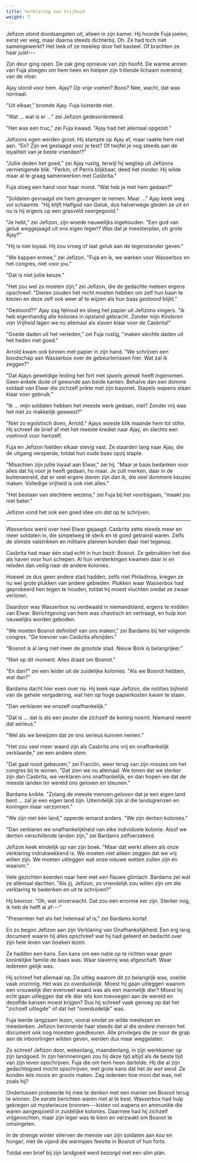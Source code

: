 ```yaml
---
title: Verklaring van Vrijheid
weight: 7
---
```

Jefizon stond doodsangsten uit, alleen in zijn kamer. Hij hoorde Fuja joelen, eerst ver weg, maar daarna steeds dichterbij. Oh. Ze had toch niet samengewerkt? Het leek of ze meeliep door het kasteel. Of brachten ze haar juist---

Zijn deur ging open. De zak ging opnieuw van zijn hoofd. De warme armen van Fuja sloegen om hem heen en hielpen zijn trillende lichaam overeind, van de vloer.

Ajay stond voor hem. Ajay? Op vrije voeten? Boos? Nee, wacht, dat was normaal.

"Uit elkaar," bromde Ajay. Fuja luisterde niet.

"Wat ... wat is er ..." zei Jefizon gedesoriënteerd.

"Het was een truc," zei Fuja kwaad. "Ajay had het allemaal opgezet."

Jefizons ogen werden groot. Hij stampte op Ajay af, maar raakte hem niet aan. "En? Zijn we geslaagd voor je test? Of twijfel je nog steeds aan de loyaliteit van je beste vrienden!?"

"Jullie deden het goed," zei Ajay rustig, terwijl hij wegliep uit Jefizons vernietigende blik. "Perkin, of Perris blijkbaar, deed het minder. Hij wilde maar al te graag samenwerken met Casbrita."

Fuja sloeg een hand voor haar mond. "Wat heb je met hem gedaan?"

"Soldaten gevraagd om hem gevangen te nemen. Maar ..." Ajay keek weg vol schaamte. "Hij blijft Halfgod van Geluk, dus halverwege gleden ze uit en nu is hij ergens op een grasveld neergegooid."

"Je hebt," zei Jefizon, zijn woede nauwelijks ingehouden. "Een god van _geluk_ weggejaagd uit ons eigen leger!? Was dat je meesterplan, oh grote Ajay?"

"Hij is niet loyaal. Hij zou vroeg of laat geluk aan de tegenstander geven."

"We kappen ermee," zei Jefizon. "Fuja en ik, we werken voor Wasserbox en het congres, niet voor jou."

"Dat is niet jullie keuze."

"Het zou wel zo moeten zijn," zei Jefizon, die de gedachte meteen ergens opschreef. "Dieren zouden het recht moeten hebben om zelf hun baan te kiezen en deze zelf ook weer af te wijzen als hun baas _gestoord_ blijkt."

"Gestoord?!" Ajay zag felrood en sloeg het papier uit Jefizons vingers. "_Ik_ heb eigenhandig alle kolonies in opstand gebracht. Zonder mijn _Kinderen van Vrijheid_ lagen we nu allemaal als slaven klaar voor de Casbrita!"

"Goede daden uit het verleden," zei Fuja rustig, "maken slechte daden uit het heden niet goed."

Arrold kwam ook binnen met papier in zijn hand. "We schrijven een boodschap aan Wasserbox over de gebeurtenissen hier. Wat zal ik zeggen?"

"Dat Ajays geweldige leiding het fort met _speels gemak_ heeft ingenomen. Geen enkele dode of gewonde aan beide kanten. Behalve dan een domme soldaat van Elwar die zichzelf prikte met zijn bayonet. Stapels wapens staan klaar voor gebruik."

"Ik ... mijn soldaten hebben het meeste werk gedaan, niet? Zonder mij was het niet zo makkelijk geweest?"

"Niet zo egoïstisch doen, Arrold." Ajays woeste blik maande hem tot stilte. Hij schreef de brief af met het meeste krediet naar Ajay, en slechts een voetnoot voor hemzelf.

Fuja en Jefizon hielden elkaar stevig vast. Ze staarden lang naar Ajay, die de uitgang versperde, totdat hun oude baas opzij stapte.

"Misschien zijn jullie loyaal aan Elwar," zei hij. "Maar je baas bedanken voor alles dat hij voor je heeft gedaan, ho maar. Je zult merken, daar in de buitenwereld, dat er veel ergere dieren zijn dan ik, die veel dommere keuzes maken. Volledige vrijheid is ook niet alles."

"Het bestaan van slechtere wezens," zei Fuja bij het voorbijgaan, "maakt jou niet beter."

Jefizon vond het ook een goed idee om _dat_ op te schrijven.

___

Wasserbox werd over heel Elwar gejaagd. Casbrita zette steeds meer en meer soldaten in, die simpelweg té sterk en té goed getraind waren. Zelfs de slimste valstrikken en militaire plannen konden daar niet tegenop.

Casbrita had maar één stad echt in hun bezit: Bosnot. Ze gebruikten het dus als haven voor hun schepen. Al hun versterkingen kwamen daar in en reisden dan veilig naar de andere kolonies.

Hoewel ze dus geen andere stad hadden, zelfs niet Philadinna, kregen ze nu wel grote plukken van andere gebieden. Plukken waar Wasserbox had geprobeerd hen tegen te houden, totdat hij moest vluchten omdat ze zwaar verloren.

Daardoor was Wasserbox nu verdwaald in niemandsland, ergens te midden van Elwar. Berichtgeving van hem was chaotisch en vertraagt, en hulp kon nauwelijks worden geboden.

"We moeten Bosnot definitief van ons maken," zei Bardams bij het volgende congres. "De toevoer van Casbrita afsnijden."

"Bosnot is al lang niet meer de grootste stad. Nieuw Bork is belangrijker."

"Niet op dit moment. Alles draait om Bosnot."

"En dan?" zei een leider uit de zuidelijke kolonies. "Als we Bosnot hebben, wat dan?"

Bardams dacht hier even over na. Hij keek naar Jefizon, die notities bijhield van de gehele vergadering, wat hen op hoge papierkosten kwam te staan.

"Dan verklaren we onszelf onafhankelijk."

"Dat is ... dat is als een peuter die zichzelf de koning noemt. Niemand neemt dat serieus."

"Wel als we bewijzen dat ze ons serieus kunnen nemen."

"Het zou veel meer waard zijn als Casbrita ons vrij en onafhankelijk verklaarde," zei een andere stem.

"Dat gaat nooit gebeuren," zei Fracclin, weer terug van zijn missies om het congres bij te wonen. "Dat zien we nu allemaal. We tonen dat we sterker zijn dan Casbrita, we verklaren ons onafhankelijk, en dan hopen we dat de meeste landen ter wereld ons geloven en steunen."

Bardams knikte. "Zolang de meeste mensen _geloven_ dat je een eigen land bent ... zal je een eigen land zijn. Uiteindelijk zijn al die landsgrenzen en koningen maar verzonnen."

"We zijn niet één land," opperde iemand anders. "We zijn dertien kolonies."

"Dan verklaren we onafhankelijkheid van elke individuele kolonie. Alsof we dertien verschillende landen zijn," zei Bardams zelfverzekerd.

Jefizon keek eindelijk op van zijn boek. "Maar dat werkt alleen als onze verklaring indrukwekkend is. We moeten niet alleen zeggen dat we vrij willen zijn. We moeten uitleggen wat onze nieuwe wetten zullen zijn én waarom."

Vele gezichten keerden naar hem met een flauwe glimlach. Bardams zei wat ze allemaal dachten. "Als jij, Jefizon, zo vriendelijk zou willen zijn om die verklaring te bedenken en uit te schrijven?"

Hij bevroor. "Oh, wat onverwacht. Dat zou een enorme eer zijn. Sterker nog, ik heb de helft al af---"

"Presenteer het als het helemaal af is," zei Bardams kortaf.

En zo begon Jefizon aan zijn Verklaring van Onafhankelijkheid. Een erg lang document waarin hij alles opschreef wat hij had geleerd en bedacht over zijn hele leven van boeken lezen.

Ze hadden een kans. Een kans om een natie op te richten waar _geen_ koninklijke familie de baas was. Waar slavernij was afgeschaft. Waar iedereen gelijk was.

Hij schreef het allemaal op. De uitleg waarom dit zo belangrijk was, voelde vaak onzinnig. Het was zo _overduidelijk_. Moest hij gaan uitleggen waarom een vrouwelijk dier evenveel waard was als een mannelijk dier? Moest hij echt gaan uitleggen dat elk dier iets kon toevoegen aan de wereld en dezelfde kansen moest krijgen? Dus hij schreef vaak genoeg op dat het "zichzelf uitlegde" of dat het "overduidelijk" was.

Fuja leerde langzaam lezen, vooral omdat ze wilde meelezen en meedenken. Jefizon herinnerde haar steeds dat al die _andere_ mensen het document ook nog moesten goedkeuren. Alle privileges die ze voor de grap aan de inboorlingen wilden geven, werden dus maar weggelaten.

Zo schreef Jefizon door, wekenlang, maandenlang, in zijn werkkamer op zijn landgoed. In zijn herinneringen zou hij deze tijd altijd als de beste tijd van zijn leven opschrijven. Fuja die om hem heen dartelde. Hij die al zijn gedachtegoed mocht opschrijven, met grote kans dat het _de wet werd_. Ze konden iets moois en groots maken. Zag iedereen hoe mooi dat was, net zoals hij?

Ondertussen probeerde hij mee te denken met een manier om Bosnot terug te winnen. De eerste berichten waren niet al te best. Wasserbox had hulp gekregen uit mysterieuze bronnen---kisten vol wapens en ammunitie die waren aangespoeld in zuidelijke kolonies. Daarmee had hij zichzelf vrijgevochten, maar zijn leger was te klein en verzwakt om Bosnot te omsingelen.

In de strenge winter stierven de meeste van zijn soldaten aan _kou_ en _honger_, niet de vijand die warmpjes feestte in Bosnot of hun forts.

Totdat een brief bij zijn landgoed werd bezorgd met een slim plan.